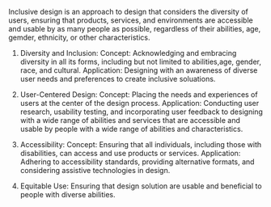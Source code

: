 Inclusive design is an approach to design that considers the diversity of users, ensuring that products, services, and environments are accessible and usable by as many people as possible, regardless of their abilities, age, gemder, ethnicity, or other characteristics.

1. Diversity and Inclusion:
   Concept: Acknowledging and embracing diversity in all its forms, including but not limited to abilities,age, gender, race, and cultural.
   Application: Designing with an awareness of diverse user needs and preferences to create inclusive soluations.

2. User-Centered Design:
   Concept: Placing the needs and experiences of users at the center of the design process.
   Application: Conducting user research, usability testing, and incorporating user feedback to designing with a wide range of abilities and services that are accessible and usable by people with a wide range of abilities and characteristics.

3. Accessibility:
   Concept: Ensuring that all individuals, including those with disabilities, can access and use products or services.
   Application: Adhering to accessibility standards, providing alternative formats, and considering assistive technologies in design.

4. Equitable Use:
   Ensuring that design solution are usable and beneficial to people with diverse abilities.

